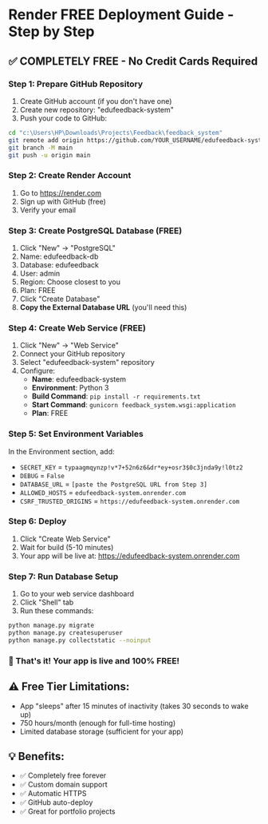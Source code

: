 # Render FREE Deployment Guide - Step by Step

## ✅ COMPLETELY FREE - No Credit Cards Required

### Step 1: Prepare GitHub Repository
1. Create GitHub account (if you don't have one)
2. Create new repository: "edufeedback-system"
3. Push your code to GitHub:

```bash
cd "c:\Users\HP\Downloads\Projects\Feedback\feedback_system"
git remote add origin https://github.com/YOUR_USERNAME/edufeedback-system.git
git branch -M main
git push -u origin main
```

### Step 2: Create Render Account
1. Go to https://render.com
2. Sign up with GitHub (free)
3. Verify your email

### Step 3: Create PostgreSQL Database (FREE)
1. Click "New" → "PostgreSQL"
2. Name: edufeedback-db
3. Database: edufeedback
4. User: admin
5. Region: Choose closest to you
6. Plan: FREE
7. Click "Create Database"
8. **Copy the External Database URL** (you'll need this)

### Step 4: Create Web Service (FREE)
1. Click "New" → "Web Service"
2. Connect your GitHub repository
3. Select "edufeedback-system" repository
4. Configure:
   - **Name**: edufeedback-system
   - **Environment**: Python 3
   - **Build Command**: `pip install -r requirements.txt`
   - **Start Command**: `gunicorn feedback_system.wsgi:application`
   - **Plan**: FREE

### Step 5: Set Environment Variables
In the Environment section, add:
- `SECRET_KEY` = `typaagmqynzp!v*7+52n6z6&dr*ey+osr3$0c3jnda9y!l0tz2`
- `DEBUG` = `False`
- `DATABASE_URL` = `[paste the PostgreSQL URL from Step 3]`
- `ALLOWED_HOSTS` = `edufeedback-system.onrender.com`
- `CSRF_TRUSTED_ORIGINS` = `https://edufeedback-system.onrender.com`

### Step 6: Deploy
1. Click "Create Web Service"
2. Wait for build (5-10 minutes)
3. Your app will be live at: https://edufeedback-system.onrender.com

### Step 7: Run Database Setup
1. Go to your web service dashboard
2. Click "Shell" tab
3. Run these commands:
```bash
python manage.py migrate
python manage.py createsuperuser
python manage.py collectstatic --noinput
```

### 🎉 That's it! Your app is live and 100% FREE!

## ⚠️ Free Tier Limitations:
- App "sleeps" after 15 minutes of inactivity (takes 30 seconds to wake up)
- 750 hours/month (enough for full-time hosting)
- Limited database storage (sufficient for your app)

## 💡 Benefits:
- ✅ Completely free forever
- ✅ Custom domain support
- ✅ Automatic HTTPS
- ✅ GitHub auto-deploy
- ✅ Great for portfolio projects
